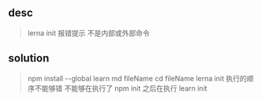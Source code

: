 ## desc
> lerna init 报错提示 不是内部或外部命令

## solution
> npm install --global learn
> md fileName
> cd fileName
> lerna init 
> 执行的顺序不能够错
> 不能够在执行了 npm init 之后在执行 learn init